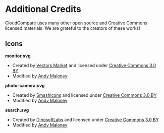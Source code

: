 Additional Credits
==

CloudCompare uses many other open source and Creative Commons licensed materials. We are grateful to the creators of these works!

Icons
--
**monitor.svg**
- Created by [Vectors Market](https://www.flaticon.com/authors/vectors-market) and licensed under [Creative Commons 3.0 BY](https://creativecommons.org/licenses/by/3.0/)
- Modified by [Andy Maloney](https://asmaloney.com)

**photo-camera.svg**
- Created by [Smashicons](https://www.flaticon.com/authors/smashicons) and licensed under [Creative Commons 3.0 BY](https://creativecommons.org/licenses/by/3.0/)
- Modified by [Andy Maloney](https://asmaloney.com)

**search.svg**

- Created by [DinosoftLabs](https://www.flaticon.com/authors/dinosoftlabs) and licensed under [Creative Commons 3.0 BY](https://creativecommons.org/licenses/by/3.0/)
- Modified by [Andy Maloney](https://asmaloney.com)